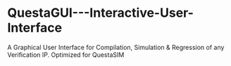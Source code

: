 # QuestaGUI---Interactive-User-Interface
A Graphical User Interface for Compilation, Simulation &amp; Regression of any Verification IP. Optimized for QuestaSIM
